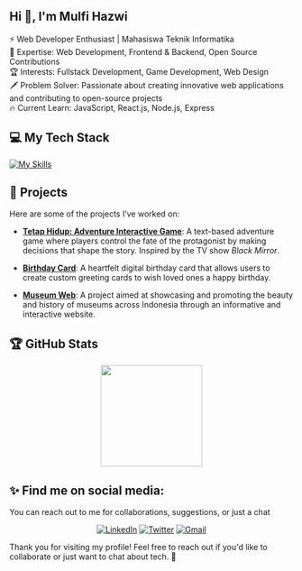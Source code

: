 <h2 align="start">Hi 👋, I'm Mulfi Hazwi</h2>

<span>⚡ Web Developer Enthusiast | Mahasiswa Teknik Informatika</span><br>
<span>🎯 Expertise: Web Development, Frontend & Backend, Open Source Contributions</span><br>
<span>🏆 Interests: Fullstack Development, Game Development, Web Design</span><br>
<span>🗡️ Problem Solver: Passionate about creating innovative web applications and contributing to open-source projects</span><br>
<span>🔥 Current Learn: JavaScript, React.js, Node.js, Express</span>

## 💻 My Tech Stack

[![My Skills](https://skillicons.dev/icons?i=js,ts,php,laravel,next,react,vue,mysql,postgres,tailwind,python,cpp,flutter,dart,git)](https://skillicons.dev)

## 🚀 Projects

Here are some of the projects I’ve worked on:

- **[Tetap Hidup: Adventure Interactive Game](https://github.com/Yowanehaki/Tetap-Hidup-Adventure-Game-Interaktif.git)**: A text-based adventure game where players control the fate of the protagonist by making decisions that shape the story. Inspired by the TV show *Black Mirror*.
  
- **[Birthday Card](https://github.com/Yowanehaki/Card-Birthday.git)**: A heartfelt digital birthday card that allows users to create custom greeting cards to wish loved ones a happy birthday.

- **[Museum Web](https://github.com/Yowanehaki/Museum-Web.git)**: A project aimed at showcasing and promoting the beauty and history of museums across Indonesia through an informative and interactive website.

## 🏆 GitHub Stats

<div align="center">

  <img height="180" src="https://github-readme-stats-eight-theta.vercel.app/api?username=Yowanehaki&show_icons=true&theme=tokyonight&include_all_commits=true&count_private=true" />
</div>

## ✨ Find me on social media:
You can reach out to me for collaborations, suggestions, or just a chat

<p align="center">
  <a href="https://www.linkedin.com/in/mulfi-hazwi-artaf/" target="_blank"><img src="https://img.shields.io/badge/LinkedIn-0077B5?style=for-the-badge&logo=linkedin&logoColor=white" alt="LinkedIn"></a>
  <a href="https://twitter.com/yowanehaki04" target="_blank"><img src="https://img.shields.io/badge/Twitter-1DA1F2?style=for-the-badge&logo=twitter&logoColor=white" alt="Twitter"></a>
  <a href="mailto:hazwiartaf@gmail.com"><img src="https://img.shields.io/badge/Gmail-D14836?style=for-the-badge&logo=gmail&logoColor=white" alt="Gmail"></a>
</p>

Thank you for visiting my profile! Feel free to reach out if you'd like to collaborate or just want to chat about tech. 🚀

